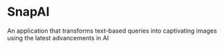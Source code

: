 # SnapAI

An application that transforms text-based queries into captivating images using the latest advancements in AI